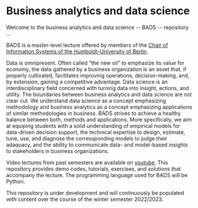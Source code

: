 # Business analytics and data science
Welcome to the business analytics and data science -- BADS -- repository ...

BADS is a master-level lecture offered by members of the [Chair of Information Systems of the Humboldt-University of Berlin](https://www.wiwi.hu-berlin.de/en/Professorships/bwl/wi/standardseite-en?set_language=en). 

Data is omnipresent. Often called “the new oil” to emphasize its value for economy, the data gathered by a business organization is an asset that, if properly cultivated, facilitates improving operations, decision-making, and, by extension, gaining a competitive advantage. Data science is an interdisciplinary field concerned with turning data into insight, actions, and utility. The boundaries between business analytics and data science are not clear cut. We understand data science as a concept emphasizing methodology and business analytics as a concept emphasizing applications of similar methodologies in business. BADS strives to achieve a healthy balance between both, methods and applications. More specifically, we aim at equiping students with a solid understanding of empirical models for data-driven decision support, the technical expertise to design, estimate, tune, use, and diagnose the corressponding models to judge their adaquacy, and the ability to communicate data- and model-based insights to stakeholders in business organizations. 

Video lectures from past semesters are available on [youtube](https://www.youtube.com/playlist?list=PLouxP1LEXV4nqkWpmJno7oHuqK_UgoYHB). This repository provides demo codes, tutorials, exercises, and solutions that accompany the lecture. The programming language used for BADS will be Python.

This repository is under development and will continuously be populated with content over the course of the winter semester 2022/2023.
